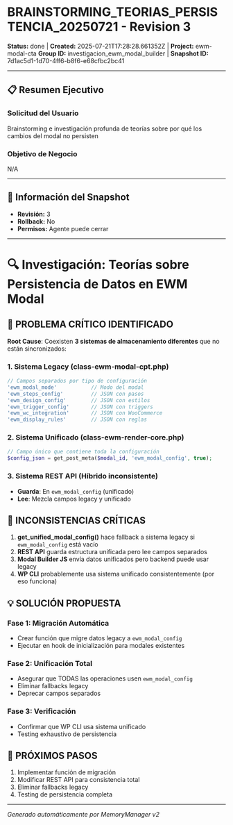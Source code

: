 # BRAINSTORMING_TEORIAS_PERSISTENCIA_20250721 - Revision 3

**Status:** done | **Created:** 2025-07-21T17:28:28.661352Z | **Project:** ewm-modal-cta
**Group ID:** investigacion_ewm_modal_builder | **Snapshot ID:** 7d1ac5d1-1d70-4ff6-b8f6-e68cfbc2bc41

---

## 📋 Resumen Ejecutivo
### Solicitud del Usuario
Brainstorming e investigación profunda de teorías sobre por qué los cambios del modal no persisten

### Objetivo de Negocio
N/A

---

## 🔧 Información del Snapshot
- **Revisión:** 3
- **Rollback:** No
- **Permisos:** Agente puede cerrar

---

# 🔍 Investigación: Teorías sobre Persistencia de Datos en EWM Modal

## 🚨 PROBLEMA CRÍTICO IDENTIFICADO

**Root Cause**: Coexisten **3 sistemas de almacenamiento diferentes** que no están sincronizados:

### 1. Sistema Legacy (class-ewm-modal-cpt.php)
```php
// Campos separados por tipo de configuración
'ewm_modal_mode'           // Modo del modal
'ewm_steps_config'         // JSON con pasos
'ewm_design_config'        // JSON con estilos  
'ewm_trigger_config'       // JSON con triggers
'ewm_wc_integration'       // JSON con WooCommerce
'ewm_display_rules'        // JSON con reglas
```

### 2. Sistema Unificado (class-ewm-render-core.php)
```php
// Campo único que contiene toda la configuración
$config_json = get_post_meta($modal_id, 'ewm_modal_config', true);
```

### 3. Sistema REST API (Híbrido inconsistente)
- **Guarda**: En `ewm_modal_config` (unificado)
- **Lee**: Mezcla campos legacy y unificado

## 🔧 INCONSISTENCIAS CRÍTICAS

1. **get_unified_modal_config()** hace fallback a sistema legacy si `ewm_modal_config` está vacío
2. **REST API** guarda estructura unificada pero lee campos separados
3. **Modal Builder JS** envía datos unificados pero backend puede usar legacy
4. **WP CLI** probablemente usa sistema unificado consistentemente (por eso funciona)

## 💡 SOLUCIÓN PROPUESTA

### Fase 1: Migración Automática
- Crear función que migre datos legacy a `ewm_modal_config`
- Ejecutar en hook de inicialización para modales existentes

### Fase 2: Unificación Total
- Asegurar que TODAS las operaciones usen `ewm_modal_config`
- Eliminar fallbacks legacy
- Deprecar campos separados

### Fase 3: Verificación
- Confirmar que WP CLI usa sistema unificado
- Testing exhaustivo de persistencia

## 🎯 PRÓXIMOS PASOS
1. Implementar función de migración
2. Modificar REST API para consistencia total
3. Eliminar fallbacks legacy
4. Testing de persistencia completa

---

*Generado automáticamente por MemoryManager v2*
